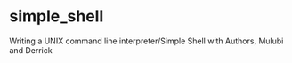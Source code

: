 # simple_shell
Writing a UNIX command line interpreter/Simple Shell with Authors, Mulubi and Derrick
